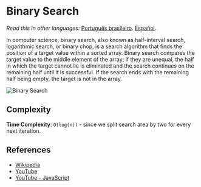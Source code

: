 # Binary Search

_Read this in other languages:_
[Português brasileiro](README.pt-BR.md).
[Español](README.es-ES.md).

In computer science, binary search, also known as half-interval
search, logarithmic search, or binary chop, is a search algorithm
that finds the position of a target value within a sorted
array. Binary search compares the target value to the middle
element of the array; if they are unequal, the half in which
the target cannot lie is eliminated and the search continues
on the remaining half until it is successful. If the search
ends with the remaining half being empty, the target is not
in the array.

![Binary Search](https://upload.wikimedia.org/wikipedia/commons/8/83/Binary_Search_Depiction.svg)

## Complexity

**Time Complexity**: `O(log(n))` - since we split search area by two for every
next iteration.

## References

- [Wikipedia](https://en.wikipedia.org/wiki/Binary_search_algorithm)
- [YouTube](https://www.youtube.com/watch?v=P3YID7liBug&index=29&list=PLLXdhg_r2hKA7DPDsunoDZ-Z769jWn4R8)
- [YouTube - JavaScript](https://youtu.be/7lGiPItOVCM)
